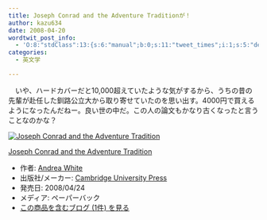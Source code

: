 ```yaml
---
title: Joseph Conrad and the Adventure Traditionが！
author: kazu634
date: 2008-04-20
wordtwit_post_info:
  - 'O:8:"stdClass":13:{s:6:"manual";b:0;s:11:"tweet_times";i:1;s:5:"delay";i:0;s:7:"enabled";i:1;s:10:"separation";s:2:"60";s:7:"version";s:3:"3.7";s:14:"tweet_template";b:0;s:6:"status";i:2;s:6:"result";a:0:{}s:13:"tweet_counter";i:2;s:13:"tweet_log_ids";a:1:{i:0;i:3909;}s:9:"hash_tags";a:0:{}s:8:"accounts";a:1:{i:0;s:7:"kazu634";}}'
categories:
  - 英文学

---
```

<div class="section">
<p>
    　いや、ハードカバーだと10,000超えていたような気がするから、うちの昔の先輩が赴任した釧路公立大から取り寄せていたのを思い出す。4000円で買えるようになったんだねー。良い世の中だ。この人の論文もかなり古くなったと言うことなのかな？
</p>
  
<div class="hatena-asin-detail">
<a href="http://www.amazon.co.jp/dp/0521060761/?tag=hatena_st1-22&ascsubtag=d-7ibv" onclick="__gaTracker('send', 'event', 'outbound-article', 'http://www.amazon.co.jp/dp/0521060761/?tag=hatena_st1-22&ascsubtag=d-7ibv', '');"><img src="https://images-na.ssl-images-amazon.com/images/I/41TI56lTcIL._SL160_.jpg" class="hatena-asin-detail-image" alt="Joseph Conrad and the Adventure Tradition" title="Joseph Conrad and the Adventure Tradition" /></a></p> 
    
<div class="hatena-asin-detail-info">
<p class="hatena-asin-detail-title">
<a href="http://www.amazon.co.jp/dp/0521060761/?tag=hatena_st1-22&ascsubtag=d-7ibv" onclick="__gaTracker('send', 'event', 'outbound-article', 'http://www.amazon.co.jp/dp/0521060761/?tag=hatena_st1-22&ascsubtag=d-7ibv', 'Joseph Conrad and the Adventure Tradition');">Joseph Conrad and the Adventure Tradition</a>
</p>
      
<ul>
<li>
<span class="hatena-asin-detail-label">作者:</span> <a href="http://d.hatena.ne.jp/keyword/Andrea%20White" onclick="__gaTracker('send', 'event', 'outbound-article', 'http://d.hatena.ne.jp/keyword/Andrea%20White', 'Andrea White');" class="keyword">Andrea White</a>
</li>
<li>
<span class="hatena-asin-detail-label">出版社/メーカー:</span> <a href="http://d.hatena.ne.jp/keyword/Cambridge%20University%20Press" onclick="__gaTracker('send', 'event', 'outbound-article', 'http://d.hatena.ne.jp/keyword/Cambridge%20University%20Press', 'Cambridge University Press');" class="keyword">Cambridge University Press</a>
</li>
<li>
<span class="hatena-asin-detail-label">発売日:</span> 2008/04/24
</li>
<li>
<span class="hatena-asin-detail-label">メディア:</span> ペーパーバック
</li>
<li>
<a href="http://d.hatena.ne.jp/asin/0521060761" onclick="__gaTracker('send', 'event', 'outbound-article', 'http://d.hatena.ne.jp/asin/0521060761', 'この商品を含むブログ (1件) を見る');" target="_blank">この商品を含むブログ (1件) を見る</a>
</li>
</ul>
</div>
    
<div class="hatena-asin-detail-foot">
</div>
</div>
</div>
